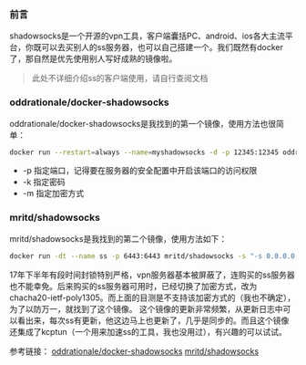 ### 前言
shadowsocks是一个开源的vpn工具，客户端囊括PC、android、ios各大主流平台，你既可以去买别人的ss服务器，也可以自己搭建一个。我们既然有docker了，那自然是优先使用别人写好成熟的镜像啦。
> 此处不详细介绍ss的客户端使用，请自行查阅文档

### oddrationale/docker-shadowsocks
oddrationale/docker-shadowsocks是我找到的第一个镜像，使用方法也很简单：
``` bash
docker run --restart=always --name=myshadowsocks -d -p 12345:12345 oddrationale/docker-shadowsocks -s 0.0.0.0 -p 12345 -k 111111 -m aes-256-cfb
```
- -p 指定端口，记得要在服务器的安全配置中开启该端口的访问权限
- -k 指定密码
- -m 指定加密方式

### mritd/shadowsocks
mritd/shadowsocks是我找到的第二个镜像，使用方法如下：
``` bash
docker run -dt --name ss -p 6443:6443 mritd/shadowsocks -s "-s 0.0.0.0 -p 6443 -m aes-256-cfb -k test123 --fast-open"
```
17年下半年有段时间封锁特别严格，vpn服务器基本被屏蔽了，连购买的ss服务器也不能幸免。后来购买的ss服务器可用时，已经切换了加密方式，改为chacha20-ietf-poly1305。而上面的目测是不支持该加密方式的（我也不确定），为了以防万一，就找到了这个镜像。
这个镜像的更新非常频繁，从更新日志中可以看出来，每次ss有更新，他这边马上也更新了，几乎是同步的。而且这个镜像还集成了kcptun（一个用来加速ss的工具，我也没用过），有兴趣的可以试试。

参考链接：
[oddrationale/docker-shadowsocks](https://store.docker.com/community/images/oddrationale/docker-shadowsocks)
[mritd/shadowsocks](https://store.docker.com/community/images/mritd/shadowsocks)